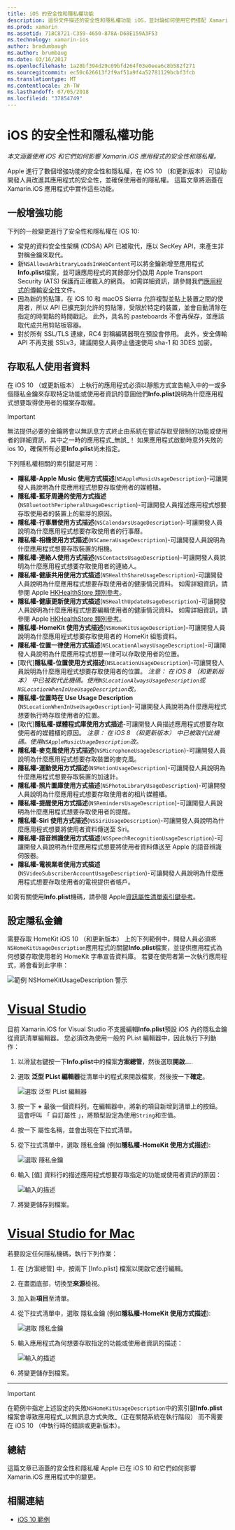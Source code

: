 ```yaml
---
title: iOS 的安全性和隱私權功能
description: 這份文件描述的安全性和隱私權功能 iOS，並討論如何使用它們搭配 Xamarin.iOS。 它探討在 iOS 10 及如何存取私用的使用者資料所做的更新。
ms.prod: xamarin
ms.assetid: 718C8721-C359-4650-878A-D68E159A3F53
ms.technology: xamarin-ios
author: bradumbaugh
ms.author: brumbaug
ms.date: 03/16/2017
ms.openlocfilehash: 1a28bf394d29c09bfd264f03e0eea6c8b582f271
ms.sourcegitcommit: ec50c626613f2f9af51a9f4a52781129bcbf3fcb
ms.translationtype: MT
ms.contentlocale: zh-TW
ms.lasthandoff: 07/05/2018
ms.locfileid: "37854749"
---
```

# <a name="ios-security-and-privacy-features"></a>iOS 的安全性和隱私權功能

_本文涵蓋使用 iOS 和它們如何影響 Xamarin.iOS 應用程式的安全性和隱私權。_

Apple 進行了數個增強功能的安全性和隱私權，在 iOS 10 （和更新版本） 可協助開發人員改進其應用程式的安全性，並確保使用者的隱私權。 這篇文章將涵蓋在 Xamarin.iOS 應用程式中實作這些功能。
    
<a name="General-Enhancements" />

## <a name="general-enhancements"></a>一般增強功能

下列的一般變更進行了安全性和隱私權在 iOS 10:

- 常見的資料安全性架構 (CDSA) API 已被取代，應以 SecKey API，來產生非對稱金鑰來取代。
- 新`NSAllowsArbitraryLoadsInWebContent`可以將金鑰新增至應用程式**Info.plist**檔案，並可讓應用程式的其餘部分仍啟用 Apple Transport Security (ATS) 保護而正確載入的網頁。 如需詳細資訊，請參閱我們[應用程式的傳輸安全性](~/ios/app-fundamentals/ats.md)文件。
- 因為新的剪貼簿，在 iOS 10 和 macOS Sierra 允許複製並貼上裝置之間的使用者，所以 API 已擴充到允許的剪貼簿，受限於特定的裝置，並會自動清除在指定的時間點的時間戳記。 此外，具名的 pasteboards 不會再保存，並應該取代成共用剪貼板容器。
- 對於所有 SSL/TLS 連線，RC4 對稱編碼器現在預設會停用。 此外，安全傳輸 API 不再支援 SSLv3，建議開發人員停止儘速使用 sha-1 和 3DES 加密。

<a name="Accessing-Private-User-Data" />

## <a name="accessing-private-user-data"></a>存取私人使用者資料

在 iOS 10 （或更新版本） 上執行的應用程式必須以靜態方式宣告輸入中的一或多個隱私金鑰來存取特定功能或使用者資訊的意圖他們**Info.plist**說明為什麼應用程式想要取得使用者的檔案存取權。

> [!IMPORTANT]
> 無法提供必要的金鑰將會以無訊息方式終止由系統在嘗試存取受限制的功能或使用者的詳細資訊，其中之一時的應用程式_無誤_！ 如果應用程式啟動時意外失敗的 ios 10，確保所有必要**Info.plist**尚未指定。

下列隱私權相關的索引鍵是可用：

- **隱私權-Apple Music 使用方式描述**(`NSAppleMusicUsageDescription`)-可讓開發人員說明為什麼應用程式想要存取使用者的媒體櫃。
- **隱私權-藍牙周邊的使用方式描述**(`NSBluetoothPeripheralUsageDescription`)-可讓開發人員描述應用程式想要存取使用者的裝置上的藍芽的原因。
- **隱私權-行事曆使用方式描述**(`NSCalendarsUsageDescription`)-可讓開發人員說明為什麼應用程式想要存取使用者的行事曆。
- **隱私權-相機使用方式描述**(`NSCameraUsageDescription`)-可讓開發人員說明為什麼應用程式想要存取裝置的相機。
- **隱私權-連絡人使用方式描述**(`NSContactsUsageDescription`)-可讓開發人員說明為什麼應用程式想要存取使用者的連絡人。
- **隱私權-健康共用使用方式描述**(`NSHealthShareUsageDescription`)-可讓開發人員說明為什麼應用程式想要存取使用者的健康情況資料。 如需詳細資訊，請參閱 Apple [HKHealthStore 類別參考](https://developer.apple.com/reference/healthkit/hkhealthstore)。
- **隱私權-健康更新使用方式描述**(`NSHealthUpdateUsageDescription`)-可讓開發人員說明為什麼應用程式想要編輯使用者的健康情況資料。 如需詳細資訊，請參閱 Apple [HKHealthStore 類別參考](https://developer.apple.com/reference/healthkit/hkhealthstore)。
- **隱私權-HomeKit 使用方式描述**(`NSHomeKitUsageDescription`)-可讓開發人員說明為什麼應用程式想要存取使用者的 HomeKit 組態資料。
- **隱私權-位置一律使用方式描述**(`NSLocationAlwaysUsageDescription`)-可讓開發人員說明為什麼應用程式想要一律可以存取使用者的位置。
- [取代]**隱私權-位置使用方式描述**(`NSLocationUsageDescription`)-可讓開發人員說明為什麼應用程式想要存取使用者的位置。 *注意： 在 iOS 8 （和更新版本） 中已被取代此機碼。使用`NSLocationAlwaysUsageDescription`或`NSLocationWhenInUseUsageDescription`改。*
- **隱私權-位置時在 Use Usage Description** (`NSLocationWhenInUseUsageDescription`)-可讓開發人員說明為什麼應用程式想要執行時存取使用者的位置。
- [取代]**隱私權-媒體程式庫使用方式描述**-可讓開發人員描述應用程式想要存取使用者的媒體櫃的原因。 *注意： 在 iOS 8 （和更新版本） 中已被取代此機碼。使用`NSAppleMusicUsageDescription`改。*
- **隱私權-麥克風使用方式描述**(`NSMicrophoneUsageDescription`)-可讓開發人員說明為什麼應用程式想要存取裝置的麥克風。
- **隱私權-運動使用方式描述**(`NSMotionUsageDescription`)-可讓開發人員說明為什麼應用程式想要存取裝置的加速計。
- **隱私權-照片圖庫使用方式描述**(`NSPhotoLibraryUsageDescription`)-可讓開發人員說明為什麼應用程式想要存取使用者的相片媒體櫃。
- **隱私權-提醒使用方式描述**(`NSRemindersUsageDescription`)-可讓開發人員說明為什麼應用程式想要存取使用者的提醒。
- **隱私權-Siri 使用方式描述**(`NSSiriUsageDescription`)-可讓開發人員說明為什麼應用程式想要將使用者資料傳送至 Siri。
- **隱私權-語音辨識使用方式描述**(`NSSpeechRecognitionUsageDescription`)-可讓開發人員說明為什麼應用程式想要將使用者資料傳送至 Apple 的語音辨識伺服器。
- **隱私權-電視業者使用方式描述**(`NSVideoSubscriberAccountUsageDescription`)-可讓開發人員說明為什麼應用程式想要存取使用者的電視提供者帳戶。

如需有關使用**Info.plist**機碼，請參閱 Apple[資訊屬性清單索引鍵參考](https://developer.apple.com/library/content/documentation/General/Reference/InfoPlistKeyReference/Introduction/Introduction.html#//apple_ref/doc/uid/TP40009248-SW1)。

<a name="Setting-Privacy-Keys" />

## <a name="setting-privacy-keys"></a>設定隱私金鑰

需要存取 HomeKit iOS 10 （和更新版本） 上的下列範例中，開發人員必須將`NSHomeKitUsageDescription`應用程式的關鍵**Info.plist**檔案，並提供應用程式為何想要存取使用者的 HomeKit 字串宣告資料庫。 若要在使用者第一次執行應用程式，將會看到此字串：

![範例 NSHomeKitUsageDescription 警示](security-privacy-images/info01.png "範例 NSHomeKitUsageDescription 警示")

# <a name="visual-studiotabvswin"></a>[Visual Studio](#tab/vswin)

目前 Xamarin.iOS for Visual Studio 不支援編輯**Info.plist**預設 iOS 內的隱私金鑰從資訊清單編輯器。 您必須改為使用一般的 PList 編輯器中，因此執行下列動作：

1. 以滑鼠右鍵按一下**Info.plist**中的檔案**方案總管**，然後選取**開啟...**.
2. 選取 **泛型 PList 編輯器**從清單中的程式來開啟檔案，然後按一下**確定**。

    ![選取 泛型 PList 編輯器](security-privacy-images/InfoEditorSelectionVs.png "選取泛型 PList 編輯器")
3. 按一下  **+** 最後一個資料列，在編輯器中，將新的項目新增到清單上的按鈕。 這會呼叫 「 自訂屬性 」，將類型設定為使用`String`和空值。
4. 按一下 屬性名稱，並會出現在下拉式清單。
5. 從下拉式清單中，選取 隱私金鑰 (例如**隱私權-HomeKit 使用方式描述**): 

    ![選取 隱私金鑰](security-privacy-images/InfoPListEditorSelectKey.png "選取隱私金鑰")
6. 輸入 [值] 資料行的描述應用程式想要存取指定的功能或使用者資訊的原因： 

    ![輸入的描述](security-privacy-images/InfoPListSetValue.png "輸入的描述")
7. 將變更儲存到檔案。

# <a name="visual-studio-for-mactabvsmac"></a>[Visual Studio for Mac](#tab/vsmac)

若要設定任何隱私機碼，執行下列作業：

1. 在 [方案總管] 中，按兩下 [Info.plist] 檔案以開啟它進行編輯。
2. 在畫面底部，切換至**來源**檢視。
3. 加入新**項目**至清單。
4. 從下拉式清單中，選取 隱私金鑰 (例如**隱私權-HomeKit 使用方式描述**): 

    ![選取 隱私金鑰](security-privacy-images/info02.png "選取隱私金鑰")
5. 輸入應用程式為何想要存取指定的功能或使用者資訊的描述： 

    ![輸入的描述](security-privacy-images/info03.png "輸入的描述")
6. 將變更儲存到檔案。

-----

> [!IMPORTANT]
> 在範例中指定上述設定的失敗`NSHomeKitUsageDescription`中的索引鍵**Info.plist**檔案會導致應用程式_以無訊息方式失敗_（正在關閉系統在執行階段） 而不需要在 iOS 10 （中執行時的錯誤或更新版本）。

<a name="Summary" />

## <a name="summary"></a>總結

這篇文章已涵蓋的安全性和隱私權 Apple 已在 iOS 10 和它們如何影響 Xamarin.iOS 應用程式中的變更。

## <a name="related-links"></a>相關連結

- [iOS 10 範例](https://developer.xamarin.com/samples/ios/iOS10/)
